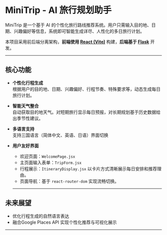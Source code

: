# MiniTrip - AI 旅行规划助手

MiniTrip 是一个基于 AI 的个性化旅行路线推荐系统。用户只需输入目的地、日期、兴趣偏好等信息，系统即可智能生成详尽、人性化的多日旅行计划。

本项目采用前后端分离架构，**前端使用 [React (Vite)](https://vitejs.dev/)** 构建，**后端基于 [Flask](https://flask.palletsprojects.com/)** 开发。

---

## 核心功能

- **个性化行程生成**  
  根据用户的目的地、日期、兴趣偏好、行程节奏、特殊要求等，动态生成每日旅行计划。

- **智能天气整合**  
  自动获取目的地天气。对短期旅行显示每日预报，对长期规划基于历史数据给出季节性建议。

- **多语言支持**  
  支持三国语言（简体中文、英语、日语）界面切换

- **用户友好界面**
  - 欢迎页面：`WelcomePage.jsx`
  - 主页面输入表单：`TripForm.jsx`
  - 行程展示：`ItineraryDisplay.jsx` 以卡片方式清晰展示每日安排和推荐理由。
  - 页面导航：基于 `react-router-dom` 实现流畅切换。

  ---

## 未来展望

- 优化行程生成的自然语言表达
- 融合Google Places API 实现个性化推荐与可视化展示

---